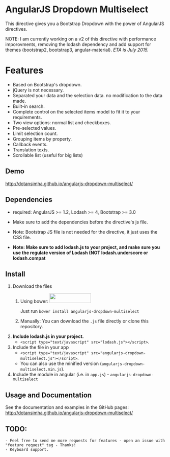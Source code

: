 # AngularJS Dropdown Multiselect
This directive gives you a Bootstrap Dropdown with the power of AngularJS directives.

NOTE: I am currently working on a v2 of this directive with performance imporovments, removing the lodash dependency and add support for themes (bootstrap2, bootstrap3, angular-material). *ETA is July 2015.*

# Features
- Based on Bootstrap's dropdown.
- jQuery is not necessary.
- Separated your data and the selection data. no modification to the data made.
- Built-in search.
- Complete control on the selected items model to fit it to your requirements.
- Two view options: normal list and checkboxes.
- Pre-selected values.
- Limit selection count.
- Grouping items by property.
- Callback events.
- Translation texts.
- Scrollable list (useful for big lists)

## Demo
http://dotansimha.github.io/angularjs-dropdown-multiselect/

## Dependencies
- required: AngularJS >= 1.2, Lodash >= 4, Bootstrap >= 3.0

- Make sure to add the dependencies before the directive's js file. 
- Note: Bootstrap JS file is not needed for the directive, it just uses the CSS file.
- **Note: Make sure to add lodash.js to your project, and make sure you use the regulate version of Lodash (NOT lodash.underscore or lodash.compat**

## Install
1. Download the files
	1. Using bower: <img src="http://benschwarz.github.io/bower-badges/badge@2x.png" width="130" height="30"> 
	
		Just run `bower install angularjs-dropdown-multiselect`
	2. Manually:
		You can download the `.js` file directly or clone this repository.
2. **Include lodash.js in your project.**
	- `<script type="text/javascript" src="lodash.js"></script>`.
3. Include the file in your app
	- `<script type="text/javascript" src="angularjs-dropdown-multiselect.js"></script>`.
	- You can also use the minified version (`angularjs-dropdown-multiselect.min.js`).
4. Include the module in angular (i.e. in `app.js`) - `angularjs-dropdown-multiselect`


## Usage and Documentation
See the documentation and examples in the GitHub pages:
http://dotansimha.github.io/angularjs-dropdown-multiselect/

## TODO:
	- Feel free to send me more requests for features - open an issue with "feature request" tag - Thanks!
	- Keyboard support.
